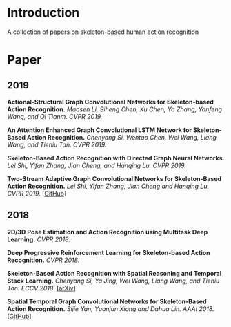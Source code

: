 # Introduction

A collection of papers on skeleton-based human action recognition

# Paper

## 2019

**Actional-Structural Graph Convolutional Networks for Skeleton-based Action Recognition.** *Maosen Li, Siheng Chen, Xu Chen, Ya Zhang, Yanfeng Wang, and Qi Tianm. CVPR 2019.*

**An Attention Enhanced Graph Convolutional LSTM Network for Skeleton-Based Action Recognition.** *Chenyang Si, Wentao Chen, Wei Wang, Liang Wang, and Tieniu Tan. CVPR 2019.*

**Skeleton-Based Action Recognition with Directed Graph Neural Networks.** *Lei Shi, Yifan Zhang, Jian Cheng, and Hanqing Lu. CVPR 2019.*

**Two-Stream Adaptive Graph Convolutional Networks for Skeleton-Based Action Recognition.** *Lei Shi, Yifan Zhang, Jian Cheng and Hanqing Lu. CVPR 2019.*  [[GitHub](https://github.com/lshiwjx/2s-AGCN)]

## 2018

**2D/3D Pose Estimation and Action Recognition using Multitask Deep Learning.** *CVPR 2018.*

**Deep Progressive Reinforcement Learning for Skeleton-based Action Recognition.** *CVPR 2018.*

**Skeleton-Based Action Recognition with Spatial Reasoning and Temporal Stack Learning.** *Chenyang Si, Ya Jing, Wei Wang, Liang Wang, and Tieniu Tan. ECCV 2018.* [[arXiv](https://arxiv.org/abs/1805.02335v2)]

**Spatial Temporal Graph Convolutional Networks for Skeleton-Based Action Recognition.** *Sijie Yan, Yuanjun Xiong and Dahua Lin. AAAI 2018.*  [[GitHub](https://github.com/open-mmlab/mmskeleton)]




